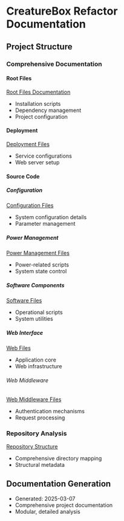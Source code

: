 # CreatureBox Refactor Documentation

## Project Structure

### Comprehensive Documentation

#### Root Files
[Root Files Documentation](/docs/root-files.md)
- Installation scripts
- Dependency management
- Project configuration

#### Deployment
[Deployment Files](/docs/deployment-files.md)
- Service configurations
- Web server setup

#### Source Code

##### Configuration
[Configuration Files](/docs/src-config-files.md)
- System configuration details
- Parameter management

##### Power Management
[Power Management Files](/docs/src-power-files.md)
- Power-related scripts
- System state control

##### Software Components
[Software Files](/docs/src-software-files.md)
- Operational scripts
- System utilities

##### Web Interface
[Web Files](/docs/src-web-files.md)
- Application core
- Web infrastructure

###### Web Middleware
[Web Middleware Files](/docs/src-web-middleware-files.md)
- Authentication mechanisms
- Request processing

### Repository Analysis
[Repository Structure](/docs/repository-manifest.md)
- Comprehensive directory mapping
- Structural metadata

## Documentation Generation
- Generated: 2025-03-07
- Comprehensive project documentation
- Modular, detailed analysis
